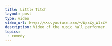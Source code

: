 ```yaml
---
title: Little Titch
layout: post
type: video
video_url: http://www.youtube.com/v/DpoGy_WIcCY
description: Video of the music hall performer.
topics:
 - comedy
---
```

&nbsp;